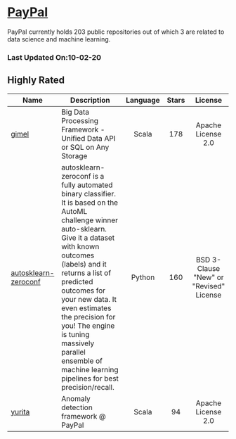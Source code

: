 # [PayPal](https://github.com/paypal)

PayPal currently holds 203 public repositories out of which 3 are related to data science and machine learning.

 ### Last Updated On:10-02-20

## Highly Rated

| Name | Description | Language | Stars | License |
| ---- | ----------- | :--------: | :-----: | :-------: |
 | [gimel](https://github.com/paypal/gimel) | Big Data Processing Framework - Unified Data API or SQL on Any Storage | Scala | 178 | Apache License 2.0 |
| [autosklearn-zeroconf](https://github.com/paypal/autosklearn-zeroconf) | autosklearn-zeroconf is a fully automated binary classifier. It is based on the AutoML challenge winner auto-sklearn. Give it a dataset with known outcomes (labels) and it returns a list of predicted outcomes for your new data. It even estimates the precision for you! The engine is tuning massively parallel ensemble of machine learning pipelines for best precision/recall. | Python | 160 | BSD 3-Clause "New" or "Revised" License |
| [yurita](https://github.com/paypal/yurita) | Anomaly detection framework @ PayPal | Scala | 94 | Apache License 2.0 |
